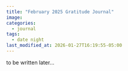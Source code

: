 ```yaml
---
title: "February 2025 Gratitude Journal"
image: 
categories:
  - journal
tags:
  - date night
last_modified_at: 2026-01-27T16:19:55-05:00
---
```



to be written later...